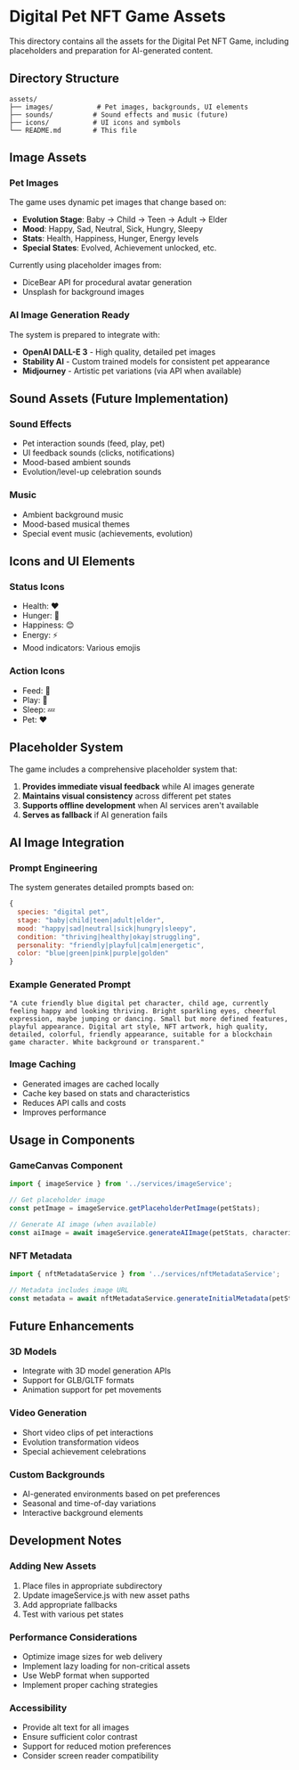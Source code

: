 # Digital Pet NFT Game Assets

This directory contains all the assets for the Digital Pet NFT Game, including placeholders and preparation for AI-generated content.

## Directory Structure

```
assets/
├── images/           # Pet images, backgrounds, UI elements
├── sounds/          # Sound effects and music (future)
├── icons/           # UI icons and symbols
└── README.md        # This file
```

## Image Assets

### Pet Images
The game uses dynamic pet images that change based on:
- **Evolution Stage**: Baby → Child → Teen → Adult → Elder
- **Mood**: Happy, Sad, Neutral, Sick, Hungry, Sleepy
- **Stats**: Health, Happiness, Hunger, Energy levels
- **Special States**: Evolved, Achievement unlocked, etc.

Currently using placeholder images from:
- DiceBear API for procedural avatar generation
- Unsplash for background images

### AI Image Generation Ready
The system is prepared to integrate with:
- **OpenAI DALL-E 3** - High quality, detailed pet images
- **Stability AI** - Custom trained models for consistent pet appearance
- **Midjourney** - Artistic pet variations (via API when available)

## Sound Assets (Future Implementation)

### Sound Effects
- Pet interaction sounds (feed, play, pet)
- UI feedback sounds (clicks, notifications)
- Mood-based ambient sounds
- Evolution/level-up celebration sounds

### Music
- Ambient background music
- Mood-based musical themes
- Special event music (achievements, evolution)

## Icons and UI Elements

### Status Icons
- Health: ❤️
- Hunger: 🍎
- Happiness: 😊
- Energy: ⚡
- Mood indicators: Various emojis

### Action Icons
- Feed: 🍎
- Play: 🎾
- Sleep: 💤
- Pet: ❤️

## Placeholder System

The game includes a comprehensive placeholder system that:

1. **Provides immediate visual feedback** while AI images generate
2. **Maintains visual consistency** across different pet states
3. **Supports offline development** when AI services aren't available
4. **Serves as fallback** if AI generation fails

## AI Image Integration

### Prompt Engineering
The system generates detailed prompts based on:
```javascript
{
  species: "digital pet",
  stage: "baby|child|teen|adult|elder",
  mood: "happy|sad|neutral|sick|hungry|sleepy",
  condition: "thriving|healthy|okay|struggling",
  personality: "friendly|playful|calm|energetic",
  color: "blue|green|pink|purple|golden"
}
```

### Example Generated Prompt
```
"A cute friendly blue digital pet character, child age, currently feeling happy and looking thriving. Bright sparkling eyes, cheerful expression, maybe jumping or dancing. Small but more defined features, playful appearance. Digital art style, NFT artwork, high quality, detailed, colorful, friendly appearance, suitable for a blockchain game character. White background or transparent."
```

### Image Caching
- Generated images are cached locally
- Cache key based on stats and characteristics
- Reduces API calls and costs
- Improves performance

## Usage in Components

### GameCanvas Component
```javascript
import { imageService } from '../services/imageService';

// Get placeholder image
const petImage = imageService.getPlaceholderPetImage(petStats);

// Generate AI image (when available)
const aiImage = await imageService.generateAIImage(petStats, characteristics);
```

### NFT Metadata
```javascript
import { nftMetadataService } from '../services/nftMetadataService';

// Metadata includes image URL
const metadata = await nftMetadataService.generateInitialMetadata(petStats, walletAddress);
```

## Future Enhancements

### 3D Models
- Integrate with 3D model generation APIs
- Support for GLB/GLTF formats
- Animation support for pet movements

### Video Generation
- Short video clips of pet interactions
- Evolution transformation videos
- Special achievement celebrations

### Custom Backgrounds
- AI-generated environments based on pet preferences
- Seasonal and time-of-day variations
- Interactive background elements

## Development Notes

### Adding New Assets
1. Place files in appropriate subdirectory
2. Update imageService.js with new asset paths
3. Add appropriate fallbacks
4. Test with various pet states

### Performance Considerations
- Optimize image sizes for web delivery
- Implement lazy loading for non-critical assets
- Use WebP format when supported
- Implement proper caching strategies

### Accessibility
- Provide alt text for all images
- Ensure sufficient color contrast
- Support for reduced motion preferences
- Consider screen reader compatibility